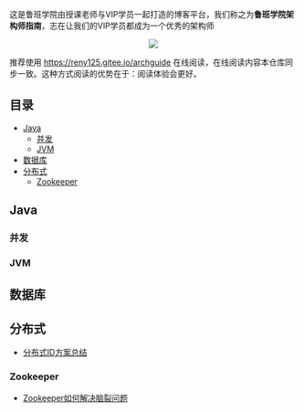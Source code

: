 这是鲁班学院由授课老师与VIP学员一起打造的博客平台，我们称之为**鲁班学院架构师指南**，志在让我们的VIP学员都成为一个优秀的架构师

<p align="center">
<a href="https://github.com/boomblog/ArchGuide" target="_blank">
	<img src="https://p.qpic.cn/qqcourse/QFzQYCgCrxkx872mw392KDKXXIgD0iaUVoNrGuWPBYRicSem4Zqsf8PqpFjia54pic4d/" width=""/>
</a>
</p>

推荐使用 https://reny125.gitee.io/archguide 在线阅读，在线阅读内容本仓库同步一致。这种方式阅读的优势在于：阅读体验会更好。

## 目录
- [Java](#Java)
    - [并发](#并发)
    - [JVM](#JVM)
- [数据库](#数据库)
- [分布式](#分布式)
    - [Zookeeper](#Zookeeper)
    
## Java

### 并发

### JVM

## 数据库

## 分布式
* [分布式ID方案总结](docs/分布式/分布式ID方案总结.md)

### Zookeeper
* [Zookeeper如何解决脑裂问题](docs/Zookeeper/Zookeeper如何解决脑裂问题.md)